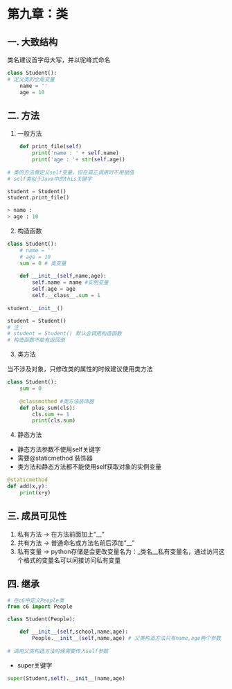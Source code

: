 # 第九章：类

## 一. 大致结构
类名建议首字母大写，并以驼峰式命名
```python
class Student():
# 定义类的全局变量
    name = ''
    age = 10
```
## 二. 方法
1. 一般方法
```python
    def print_file(self)
        print('name : ' + self.name)
        print('age : '+ str(self.age))
        
# 类的方法需定义self变量，但在真正调用时不用赋值
# self类似于Java中的this关键字

student = Student()
student.print_file()

> name : 
> age : 10
```
2. 构造函数
```python
class Student():
    # name = ''
    # age = 10
    sum = 0 # 类变量
    
    def __init__(self,name,age):
        self.name = name #实例变量
        self.age = age
        self.__class__.sum = 1
        
student.__init__()

student = Student()
# 注：
# student = Student() 默认会调用构造函数
# 构造函数不能有返回值
```

3. 类方法

当不涉及对象，只修改类的属性的时候建议使用类方法
```python
class Student():
    sum = 0
    
    @classmothed #类方法装饰器
    def plus_sum(cls):
        cls.sum += 1
        print(cls.sum)
```

4. 静态方法
* 静态方法参数不使用self关键字
* 需要@staticmethod 装饰器
* 类方法和静态方法都不能使用self获取对象的实例变量
```python
@staticmethod
def add(x,y):
    print(x+y)
```

## 三. 成员可见性
1. 私有方法 -> 在方法前面加上“__”
2. 共有方法 -> 普通命名或方法名前后添加“__”
3. 私有变量 -> python存储是会更改变量名为：_类名__私有变量名，通过访问这个格式的变量名可以间接访问私有变量
 

## 四. 继承
```python
# 在c6中定义People类
from c6 import People

class Student(People):

    def __init__(self,school,name,age):
        People.__init__(self,name,age) # 父类构造方法只有name,age两个参数
        
# 调用父类构造方法时候需要传入self参数
```
* super关键字
```python
super(Student,self).__init__(name,age)
```







<comment/>
<ad/>
